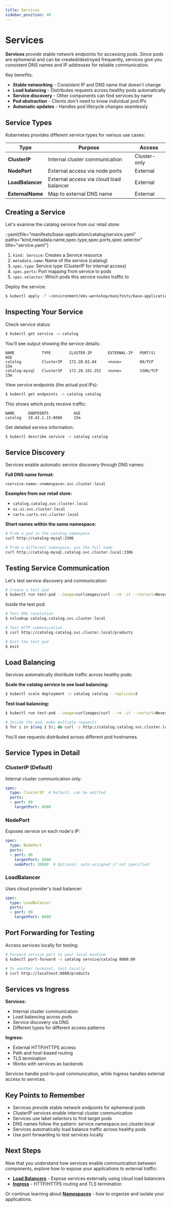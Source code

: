 ```yaml
---
title: Services
sidebar_position: 40
---
```


# Services

**Services** provide stable network endpoints for accessing pods. Since pods are ephemeral and can be created/destroyed frequently, services give you consistent DNS names and IP addresses for reliable communication.

Key benefits:
- **Stable networking** - Consistent IP and DNS name that doesn't change
- **Load balancing** - Distributes requests across healthy pods automatically
- **Service discovery** - Other components can find services by name
- **Pod abstraction** - Clients don't need to know individual pod IPs
- **Automatic updates** - Handles pod lifecycle changes seamlessly

## Service Types

Kubernetes provides different service types for various use cases:

| Type | Purpose | Access |
|------|---------|--------|
| **ClusterIP** | Internal cluster communication | Cluster-only |
| **NodePort** | External access via node ports | External |
| **LoadBalancer** | External access via cloud load balancer | External |
| **ExternalName** | Map to external DNS name | External |

## Creating a Service

Let's examine the catalog service from our retail store:

::yaml{file="manifests/base-application/catalog/service.yaml" paths="kind,metadata.name,spec.type,spec.ports,spec.selector" title="service.yaml"}

1. `kind: Service`: Creates a Service resource
2. `metadata.name`: Name of the service (catalog)
3. `spec.type`: Service type (ClusterIP for internal access)
4. `spec.ports`: Port mapping from service to pods
5. `spec.selector`: Which pods this service routes traffic to

Deploy the service:
```bash
$ kubectl apply -f ~/environment/eks-workshop/manifests/base-application/catalog/
```

## Inspecting Your Service

Check service status:
```bash
$ kubectl get service -n catalog
```

You'll see output showing the service details:
```
NAME            TYPE        CLUSTER-IP       EXTERNAL-IP   PORT(S)    AGE
catalog         ClusterIP   172.20.83.84     <none>        80/TCP     15m
catalog-mysql   ClusterIP   172.20.181.252   <none>        3306/TCP   15m
```

View service endpoints (the actual pod IPs):
```bash
$ kubectl get endpoints -n catalog catalog
```

This shows which pods receive traffic:
```
NAME      ENDPOINTS           AGE
catalog   10.42.1.15:8080     15m
```

Get detailed service information:
```bash
$ kubectl describe service -n catalog catalog
```

## Service Discovery

Services enable automatic service discovery through DNS names:

**Full DNS name format:**
```
<service-name>.<namespace>.svc.cluster.local
```

**Examples from our retail store:**
- `catalog.catalog.svc.cluster.local`
- `ui.ui.svc.cluster.local`
- `carts.carts.svc.cluster.local`

**Short names within the same namespace:**
```bash
# From a pod in the catalog namespace
curl http://catalog-mysql:3306

# From a different namespace, use the full name
curl http://catalog-mysql.catalog.svc.cluster.local:3306
```

## Testing Service Communication

Let's test service discovery and communication:

```bash
# Create a test pod
$ kubectl run test-pod --image=curlimages/curl --rm -it --restart=Never -- sh
```

Inside the test pod:
```bash
# Test DNS resolution
$ nslookup catalog.catalog.svc.cluster.local

# Test HTTP communication
$ curl http://catalog.catalog.svc.cluster.local/products

# Exit the test pod
$ exit
```

## Load Balancing

Services automatically distribute traffic across healthy pods:

**Scale the catalog service to see load balancing:**
```bash
$ kubectl scale deployment -n catalog catalog --replicas=3
```

**Test load balancing:**
```bash
$ kubectl run test-pod --image=curlimages/curl --rm -it --restart=Never -- sh

# Inside the pod, make multiple requests
$ for i in $(seq 1 5); do curl -s http://catalog.catalog.svc.cluster.local/actuator/info | grep hostname; done
```

You'll see requests distributed across different pod hostnames.

## Service Types in Detail

### ClusterIP (Default)
Internal cluster communication only:
```yaml
spec:
  type: ClusterIP  # Default, can be omitted
  ports:
  - port: 80
    targetPort: 8080
```

### NodePort
Exposes service on each node's IP:
```yaml
spec:
  type: NodePort
  ports:
  - port: 80
    targetPort: 8080
    nodePort: 30080  # Optional: auto-assigned if not specified
```

### LoadBalancer
Uses cloud provider's load balancer:
```yaml
spec:
  type: LoadBalancer
  ports:
  - port: 80
    targetPort: 8080
```

## Port Forwarding for Testing

Access services locally for testing:

```bash
# Forward service port to your local machine
$ kubectl port-forward -n catalog service/catalog 8080:80

# In another terminal, test locally
$ curl http://localhost:8080/products
```

## Services vs Ingress

**Services:**
- Internal cluster communication
- Load balancing across pods
- Service discovery via DNS
- Different types for different access patterns

**Ingress:**
- External HTTP/HTTPS access
- Path and host-based routing
- TLS termination
- Works with services as backends

Services handle pod-to-pod communication, while Ingress handles external access to services.

## Key Points to Remember

* Services provide stable network endpoints for ephemeral pods
* ClusterIP services enable internal cluster communication
* Services use label selectors to find target pods
* DNS names follow the pattern: service.namespace.svc.cluster.local
* Services automatically load balance traffic across healthy pods
* Use port forwarding to test services locally

## Next Steps

Now that you understand how services enable communication between components, explore how to expose your applications to external traffic:
- **[Load Balancers](../../modules/exposing/load-balancer)** - Expose services externally using cloud load balancers
- **[Ingress](../../modules/exposing/ingress)** - HTTP/HTTPS routing and TLS termination

Or continue learning about **[Namespaces](./namespaces)** - how to organize and isolate your applications.